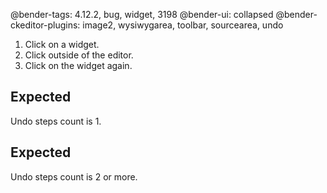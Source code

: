 @bender-tags: 4.12.2, bug, widget, 3198
@bender-ui: collapsed
@bender-ckeditor-plugins: image2, wysiwygarea, toolbar, sourcearea, undo

1. Click on a widget.
1. Click outside of the editor.
1. Click on the widget again.

## Expected
Undo steps count is 1.

## Expected
Undo steps count is 2 or more.
